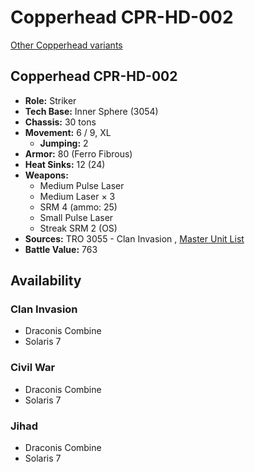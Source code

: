 # Copperhead CPR-HD-002 

[Other Copperhead variants](../copperhead.md) 

## Copperhead CPR-HD-002 

- **Role:** Striker 
- **Tech Base:** Inner Sphere (3054) 
- **Chassis:** 30 tons 
- **Movement:** 6 / 9, XL 
  - **Jumping:** 2 
- **Armor:** 80 (Ferro Fibrous) 
- **Heat Sinks:** 12 (24) 
- **Weapons:** 
  - Medium Pulse Laser 
  - Medium Laser × 3 
  - SRM 4 (ammo: 25) 
  - Small Pulse Laser 
  - Streak SRM 2 (OS) 
- **Sources:** TRO 3055 - Clan Invasion , [Master Unit List](http://masterunitlist.info/Unit/Details/690/copperhead-cpr-hd-002) 
- **Battle Value:** 763 

## Availability 

### Clan Invasion 

- Draconis Combine 
- Solaris 7 

### Civil War 

- Draconis Combine 
- Solaris 7 

### Jihad 

- Draconis Combine 
- Solaris 7 

